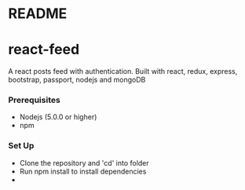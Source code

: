 # README #

# react-feed
A react posts feed with authentication.  Built with react, redux, express, bootstrap, passport, nodejs and mongoDB

### Prerequisites ###
 * Nodejs (5.0.0 or higher)
 * npm

### Set Up ###
* Clone the repository and 'cd' into folder
* Run npm install to install dependencies
* 

